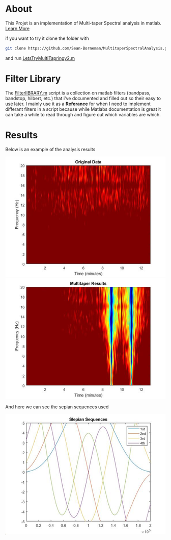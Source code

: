 # About
This Projet is an implementation of Multi-taper Spectral analysis in matlab. [Learn More](https://pubmed.ncbi.nlm.nih.gov/24759284/)

if you want to try it clone the folder with
```bash
git clone https://github.com/Sean-Borneman/MultitaperSpectralAnalysis.git
```
and run [LetsTryMultiTapringv2.m](LetsTryMultiTapringv2.m)
# Filter Library
The [FilterlIBRARY.m](FilterlIBRARY.m) script is a collection on matlab filters (bandpass, bandstop, hilbert, etc.) that i've documented and filled out so their easy to use later. I mainly use it as a **Referance** for when I need to implement differant filters in a script because while Matlabs documentation is great it can take a while to read through and figure out which variables are which. 
# Results
Below is an example of the analysis results

![Original Data](OriginalData.jpg)
![Multi Taper Results](MultiTaperResults.jpg)

And here we can see the sepian sequences used

![Sepian Sequences](SlepianSequences.jpg)

